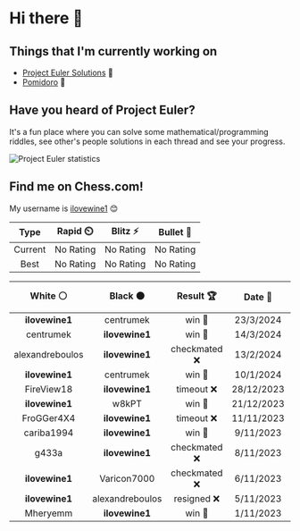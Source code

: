 <meta http-equiv='cache-control' content='no-cache'> 
<meta http-equiv='expires' content='0'> 
<meta http-equiv='pragma' content='no-cache'>

# Hi there 👋

## Things that I'm currently working on

- [Project Euler Solutions](https://github.com/ilovewine/project-euler-solutions) 🤔
- [Pomidoro](https://github.com/ilovewine/pomidoro) 🍅

## Have you heard of Project Euler?

It's a fun place where you can solve some mathematical/programming riddles, see other's people solutions in each thread and see your progress.

<img src="https://projecteuler.net/profile/ilovewine.png?" alt="Project Euler statistics" />

## Find me on Chess.com!

My username is [ilovewine1](https://www.chess.com/member/ilovewine1) 😊

<!--START_SECTION:chessStats-->
<!-- Automatically generated with https://github.com/Balastrong/chess-stats-action -->

| Type | Rapid ⏲️ | Blitz ⚡ | Bullet 🔫 |
|:---:|:---:|:---:|:---:|
| Current | No Rating | No Rating | No Rating |
| Best | No Rating | No Rating | No Rating |

| White ⚪ | Black ⚫ | Result 🏆 | Date 📅 | Position 🗺️ | Type 🕕 |
|:---:|:---:|:---:|:---:|:---:|:---:|
| **ilovewine1** | centrumek | win 🥇 | 23/3/2024 | <a href="http://www.ee.unb.ca/cgi-bin/tervo/fen.pl?select=rnbqkbnr/pppp1ppp/8/4p3/8/2N1P3/PPPP1PPP/R1BQKBNR b KQkq - 1 2">Link</a> | Daily |
| centrumek | **ilovewine1** | win 🥇 | 14/3/2024 | <a href="http://www.ee.unb.ca/cgi-bin/tervo/fen.pl?select=2k2b1r/3r3p/p1p3p1/1p3nP1/1Pq2P2/P1N2KQ1/1BP4P/R3R3 w - - 8 26">Link</a> | Daily |
| alexandreboulos | **ilovewine1** | checkmated ❌ | 13/2/2024 | <a href="http://www.ee.unb.ca/cgi-bin/tervo/fen.pl?select=Q7/5kR1/R6P/8/3p3K/8/8/3r4 b - - 3 62">Link</a> | Daily |
| **ilovewine1** | centrumek | win 🥇 | 10/1/2024 | <a href="http://www.ee.unb.ca/cgi-bin/tervo/fen.pl?select=r1bqkb1r/p4ppp/3p1n2/1PnP4/1PQp4/P7/5PPP/R1B1KBNR b KQkq b3 0 12">Link</a> | Daily |
| FireView18 | **ilovewine1** | timeout ❌ | 28/12/2023 | <a href="http://www.ee.unb.ca/cgi-bin/tervo/fen.pl?select=1r3rk1/5p1p/3p2q1/R3p2p/1pP1Pb1P/1P1P1bP1/QN3P1K/6R1 b - - 6 24">Link</a> | Daily |
| **ilovewine1** | w8kPT | win 🥇 | 21/12/2023 | <a href="http://www.ee.unb.ca/cgi-bin/tervo/fen.pl?select=rn2kb1r/ppQ2ppp/4p3/3p3b/4n3/4P1PP/PPPP1P2/R1B1KBNR b KQkq - 0 10">Link</a> | Daily |
| FroGGer4X4 | **ilovewine1** | timeout ❌ | 11/11/2023 | <a href="http://www.ee.unb.ca/cgi-bin/tervo/fen.pl?select=r2qkbnr/ppp1pp2/2np3p/5bp1/3P4/2N2NP1/PPP1PPBP/R1BQ1RK1 b kq - 1 6">Link</a> | Daily |
| cariba1994 | **ilovewine1** | win 🥇 | 9/11/2023 | <a href="http://www.ee.unb.ca/cgi-bin/tervo/fen.pl?select=r1bqkb1r/1p1p1p2/p1p2p1p/n3p3/P1B1P3/3P1N2/1PP2PPP/R1BQK2R w KQkq - 0 9">Link</a> | Daily |
| g433a | **ilovewine1** | checkmated ❌ | 8/11/2023 | <a href="http://www.ee.unb.ca/cgi-bin/tervo/fen.pl?select=qn3b1r/6pp/3k4/1Q1p4/5B2/8/PP3PPP/2R1R1K1 b - - 2 23">Link</a> | Daily |
| **ilovewine1** | Varicon7000 | checkmated ❌ | 6/11/2023 | <a href="http://www.ee.unb.ca/cgi-bin/tervo/fen.pl?select=8/2R5/2p2k2/3p1pp1/3P4/8/7r/r4K2 w - - 8 47">Link</a> | Daily |
| **ilovewine1** | alexandreboulos | resigned ❌ | 5/11/2023 | <a href="http://www.ee.unb.ca/cgi-bin/tervo/fen.pl?select=8/2k5/1p6/3K4/8/8/p7/8 w - - 0 56">Link</a> | Daily |
| Mheryemm | **ilovewine1** | win 🥇 | 1/11/2023 | <a href="http://www.ee.unb.ca/cgi-bin/tervo/fen.pl?select=rnbqkbnr/pppp1ppp/8/4p3/4P3/8/PPPP1PPP/RNBQKBNR w KQkq e6 0 2">Link</a> | Daily |

<!--END_SECTION:chessStats-->
